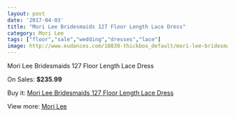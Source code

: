 ```yaml
---
layout: post
date: '2017-04-03'
title: "Mori Lee Bridesmaids 127 Floor Length Lace Dress"
category: Mori Lee
tags: ["floor","sale","wedding","dresses","lace"]
image: http://www.eudances.com/10839-thickbox_default/mori-lee-bridesmaids-127-floor-length-lace-dress.jpg
---
```

Mori Lee Bridesmaids 127 Floor Length Lace Dress

On Sales: **$235.99**
<a href="https://www.eudances.com/en/mori-lee/3463-mori-lee-bridesmaids-127-floor-length-lace-dress.html"><amp-img layout="responsive" width="600" height="600" src="//www.eudances.com/10839-thickbox_default/mori-lee-bridesmaids-127-floor-length-lace-dress.jpg" alt="Mori Lee Bridesmaids 127 Floor Length Lace Dress 0" /></a>
<a href="https://www.eudances.com/en/mori-lee/3463-mori-lee-bridesmaids-127-floor-length-lace-dress.html"><amp-img layout="responsive" width="600" height="600" src="//www.eudances.com/10843-thickbox_default/mori-lee-bridesmaids-127-floor-length-lace-dress.jpg" alt="Mori Lee Bridesmaids 127 Floor Length Lace Dress 1" /></a>
<a href="https://www.eudances.com/en/mori-lee/3463-mori-lee-bridesmaids-127-floor-length-lace-dress.html"><amp-img layout="responsive" width="600" height="600" src="//www.eudances.com/10842-thickbox_default/mori-lee-bridesmaids-127-floor-length-lace-dress.jpg" alt="Mori Lee Bridesmaids 127 Floor Length Lace Dress 2" /></a>
<a href="https://www.eudances.com/en/mori-lee/3463-mori-lee-bridesmaids-127-floor-length-lace-dress.html"><amp-img layout="responsive" width="600" height="600" src="//www.eudances.com/10841-thickbox_default/mori-lee-bridesmaids-127-floor-length-lace-dress.jpg" alt="Mori Lee Bridesmaids 127 Floor Length Lace Dress 3" /></a>
<a href="https://www.eudances.com/en/mori-lee/3463-mori-lee-bridesmaids-127-floor-length-lace-dress.html"><amp-img layout="responsive" width="600" height="600" src="//www.eudances.com/10840-thickbox_default/mori-lee-bridesmaids-127-floor-length-lace-dress.jpg" alt="Mori Lee Bridesmaids 127 Floor Length Lace Dress 4" /></a>

Buy it: [Mori Lee Bridesmaids 127 Floor Length Lace Dress](https://www.eudances.com/en/mori-lee/3463-mori-lee-bridesmaids-127-floor-length-lace-dress.html "Mori Lee Bridesmaids 127 Floor Length Lace Dress")

View more: [Mori Lee](https://www.eudances.com/en/65-mori-lee "Mori Lee")